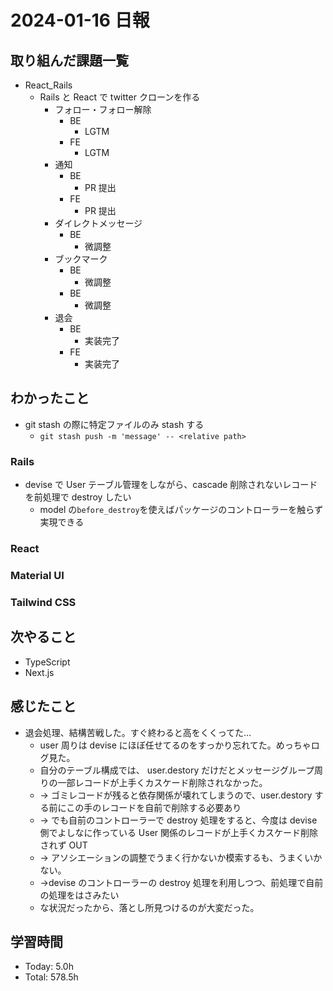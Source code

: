 # 2024-01-16 日報

## 取り組んだ課題一覧

- React_Rails
  - Rails と React で twitter クローンを作る
    - フォロー・フォロー解除
      - BE
        - LGTM
      - FE
        - LGTM
    - 通知
      - BE
        - PR 提出
      - FE
        - PR 提出
    - ダイレクトメッセージ
      - BE
        - 微調整
    - ブックマーク
      - BE
        - 微調整
      - BE
        - 微調整
    - 退会
      - BE
        - 実装完了
      - FE
        - 実装完了

## わかったこと

- git stash の際に特定ファイルのみ stash する
  - `git stash push -m 'message' -- <relative path>`

### Rails

- devise で User テーブル管理をしながら、cascade 削除されないレコードを前処理で destroy したい
  - model の`before_destroy`を使えばパッケージのコントローラーを触らず実現できる

### React

### Material UI

### Tailwind CSS

## 次やること

- TypeScript
- Next.js

## 感じたこと

- 退会処理、結構苦戦した。すぐ終わると高をくくってた…
  - user 周りは devise にほぼ任せてるのをすっかり忘れてた。めっちゃログ見た。
  - 自分のテーブル構成では、 user.destory だけだとメッセージグループ周りの一部レコードが上手くカスケード削除されなかった。
  - → ゴミレコードが残ると依存関係が壊れてしまうので、user.destory する前にこの手のレコードを自前で削除する必要あり
  - → でも自前のコントローラーで destroy 処理をすると、今度は devise 側でよしなに作っている User 関係のレコードが上手くカスケード削除されず OUT
  - → アソシエーションの調整でうまく行かないか模索するも、うまくいかない。
  - →devise のコントローラーの destroy 処理を利用しつつ、前処理で自前の処理をはさみたい
  - な状況だったから、落とし所見つけるのが大変だった。

## 学習時間

- Today: 5.0h
- Total: 578.5h
